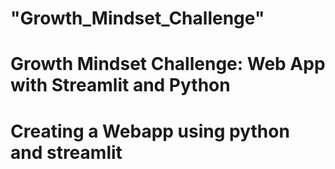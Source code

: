 # "Growth_Mindset_Challenge" 
# Growth Mindset Challenge: Web App with Streamlit and Python
# Creating a Webapp using python and streamlit
